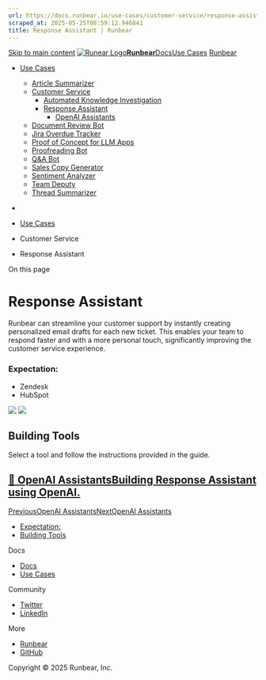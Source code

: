 ```yaml
---
url: https://docs.runbear.io/use-cases/customer-service/response-assistant/
scraped_at: 2025-05-25T08:59:12.946841
title: Response Assistant | Runbear
---
```


[Skip to main content](https://docs.runbear.io/use-cases/customer-service/response-assistant/#__docusaurus_skipToContent_fallback)
[![Runear Logo](https://docs.runbear.io/img/logo.svg)**Runbear**](https://docs.runbear.io/)[Docs](https://docs.runbear.io/)[Use Cases](https://docs.runbear.io/use-cases)
[Runbear](https://runbear.io)
  * [Use Cases](https://docs.runbear.io/use-cases)
    * [Article Summarizer](https://docs.runbear.io/use-cases/article-summarizer/)
    * [Customer Service](https://docs.runbear.io/use-cases/customer-service/response-assistant/)
      * [Automated Knowledge Investigation](https://docs.runbear.io/use-cases/customer-service/knowledge-investigation/)
      * [Response Assistant](https://docs.runbear.io/use-cases/customer-service/response-assistant/)
        * [OpenAI Assistants](https://docs.runbear.io/use-cases/customer-service/response-assistant/openai-assistants)
    * [Document Review Bot](https://docs.runbear.io/use-cases/document-review-bot/)
    * [Jira Overdue Tracker](https://docs.runbear.io/use-cases/jira-overdue-tracker/)
    * [Proof of Concept for LLM Apps](https://docs.runbear.io/use-cases/proof-of-concept/)
    * [Proofreading Bot](https://docs.runbear.io/use-cases/proofreading-bot/)
    * [Q&A Bot](https://docs.runbear.io/use-cases/qna-bot/)
    * [Sales Copy Generator](https://docs.runbear.io/use-cases/sales-copy-generator/)
    * [Sentiment Analyzer](https://docs.runbear.io/use-cases/sentiment-analyzer/)
    * [Team Deputy](https://docs.runbear.io/use-cases/team-deputy/)
    * [Thread Summarizer](https://docs.runbear.io/use-cases/thread-summarizer/)


  * [](https://docs.runbear.io/)
  * [Use Cases](https://docs.runbear.io/use-cases)
  * Customer Service
  * Response Assistant


On this page
# Response Assistant
Runbear can streamline your customer support by instantly creating personalized email drafts for each new ticket. This enables your team to respond faster and with a more personal touch, significantly improving the customer service experience.
### Expectation:[​](https://docs.runbear.io/use-cases/customer-service/response-assistant/#expectation "Direct link to Expectation:")
  * Zendesk
  * HubSpot


![](https://docs.runbear.io/assets/images/email-draft-zendesk-60d414d7ad02d49db92d984996904249.png)
![](https://docs.runbear.io/assets/images/email-draft-hubspot-73088c501ea83ac9c2e87c1e6a2654e5.png)
## Building Tools[​](https://docs.runbear.io/use-cases/customer-service/response-assistant/#building-tools "Direct link to Building Tools")
Select a tool and follow the instructions provided in the guide.
## [📄️ OpenAI AssistantsBuilding Response Assistant using OpenAI.](https://docs.runbear.io/use-cases/customer-service/response-assistant/openai-assistants)
[PreviousOpenAI Assistants](https://docs.runbear.io/use-cases/customer-service/knowledge-investigation/openai-assistants)[NextOpenAI Assistants](https://docs.runbear.io/use-cases/customer-service/response-assistant/openai-assistants)
  * [Expectation:](https://docs.runbear.io/use-cases/customer-service/response-assistant/#expectation)
  * [Building Tools](https://docs.runbear.io/use-cases/customer-service/response-assistant/#building-tools)


Docs
  * [Docs](https://docs.runbear.io/)
  * [Use Cases](https://docs.runbear.io/use-cases)


Community
  * [Twitter](https://twitter.com/runbear_io)
  * [LinkedIn](https://www.linkedin.com/company/runbear)


More
  * [Runbear](https://runbear.io)
  * [GitHub](https://github.com/runbear-io/plugbear-python-sdk)


Copyright © 2025 Runbear, Inc.

